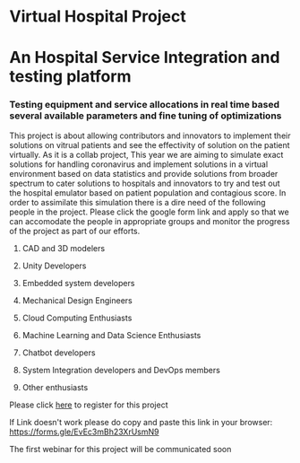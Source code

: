 # Virtual Hospital Project 
# An Hospital Service Integration and testing platform
### Testing equipment and service allocations in real time based several available parameters and fine tuning of optimizations
This project is about allowing contributors and innovators to implement their solutions on vitrual patients and see the effectivity of solution on the patient virtually. As it is a collab project, This year we are aiming to simulate exact solutions for handling coronavirus and implement solutions in a virtual environment based on data statistics and provide solutions from broader spectrum to cater solutions to hospitals and innovators to try and test out the hospital emulator based on patient population and contagious score. In order to assimilate this simulation there is a dire need of the following people in the project. Please click the google form link and apply so that we can accomodate the people in appropriate groups and monitor the progress of the project as part of our efforts.

1. CAD and 3D modelers

2. Unity Developers

3. Embedded system developers

4. Mechanical Design Engineers

5. Cloud Computing Enthusiasts

6. Machine Learning and Data Science Enthusiasts

7. Chatbot developers

8. System Integration developers and DevOps members

9. Other enthusiasts

Please click [here](https://forms.gle/EvEc3mBh23XrUsmN9) to register for this project

If Link doesn't work please do copy and paste this link in your browser: https://forms.gle/EvEc3mBh23XrUsmN9

The first webinar for this project will be communicated soon
